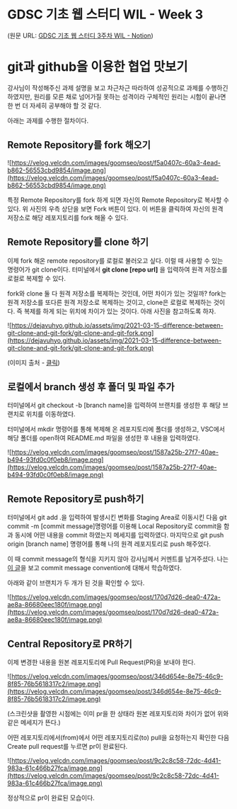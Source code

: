# GDSC 기초 웹 스터디 WIL - Week 3

(원문 URL: [GDSC 기초 웹 스터디 3주차 WIL - Notion](https://goomseo.notion.site/Week3-afe59a31d80f4ed6a04f9db07f6594ec))

# git과 github을 이용한 협업 맛보기

강사님이 작성해주신 과제 설명을 보고 차근차근 따라하여 성공적으로 과제를 수행하긴 하였지만, 원리를 모른 채로 넘어가질 못하는 성격이라 구체적인 원리는 시험이 끝나면 한 번 더 자세히 공부해야 할 것 같다.

아래는 과제를 수행한 절차이다.

## Remote Repository를 fork 해오기

![https://velog.velcdn.com/images/goomseo/post/f5a0407c-60a3-4ead-b862-56553cbd9854/image.png](https://velog.velcdn.com/images/goomseo/post/f5a0407c-60a3-4ead-b862-56553cbd9854/image.png)

특정 Remote Repository를 fork 하게 되면 자신의 Remote Repository로 복사할 수 있다. 위 사진의 우측 상단을 보면 Fork 버튼이 있다. 이 버튼을 클릭하여 자신의 원격 저장소로 해당 레포지토리를 fork 해올 수 있다.

## Remote Repository를 clone 하기

이제 fork 해온 remote repository를 로컬로 불러오고 싶다. 이럴 때 사용할 수 있는 명령어가 git clone이다. 터미널에서 **git clone [repo url]** 을 입력하여 원격 저장소를 로컬로 복제할 수 있다.

fork와 clone 둘 다 원격 저장소를 복제하는 것인데, 어떤 차이가 있는 것일까? fork는 원격 저장소를 또다른 원격 저장소로 복제하는 것이고, clone은 로컬로 복제하는 것이다. 즉 복제를 하게 되는 위치에 차이가 있는 것이다. 아래 사진을 참고하도록 하자.

![https://dejavuhyo.github.io/assets/img/2021-03-15-difference-between-git-clone-and-git-fork/git-clone-and-git-fork.png](https://dejavuhyo.github.io/assets/img/2021-03-15-difference-between-git-clone-and-git-fork/git-clone-and-git-fork.png)

(이미지 출처 - [클릭](https://dejavuhyo.github.io/posts/difference-between-git-clone-and-git-fork/))

## 로컬에서 branch 생성 후 폴더 및 파일 추가

터미널에서 git checkout -b [branch name]을 입력하여 브랜치를 생성한 후 해당 브랜치로 위치를 이동하였다.

터미널에서 mkdir 명령어를 통해 복제해 온 레포지토리에 폴더를 생성하고, VSC에서 해당 폴더를 open하여 README.md 파일을 생성한 후 내용을 입력하였다.

![https://velog.velcdn.com/images/goomseo/post/1587a25b-27f7-40ae-b494-93fd0c0f0eb8/image.png](https://velog.velcdn.com/images/goomseo/post/1587a25b-27f7-40ae-b494-93fd0c0f0eb8/image.png)

## Remote Repository로 push하기

터미널에서 git add .을 입력하여 발생시킨 변화를 Staging Area로 이동시킨 다음 git commit -m [commit message]명령어를 이용해 Local Repository로 commit을 함과 동시에 어떤 내용을 commit 하였는지 메세지를 입력하였다. 마지막으로 git push origin [branch name] 명령어를 통해 나의 원격 레포지토리로 push 해주었다.

이 때 commit message의 형식을 지키지 않아 강사님께서 커멘트를 남겨주셨다.
나는 [이 글](https://velog.io/@archivvonjang/Git-Commit-Message-Convention)을 보고 commit message convention에 대해서 학습하였다.

아래와 같이 브랜치가 두 개가 된 것을 확인할 수 있다.

![https://velog.velcdn.com/images/goomseo/post/170d7d26-dea0-472a-ae8a-86680eec180f/image.png](https://velog.velcdn.com/images/goomseo/post/170d7d26-dea0-472a-ae8a-86680eec180f/image.png)

## Central Repository로 PR하기

이제 변경한 내용을 원본 레포지토리에 Pull Request(PR)을 보내야 한다.

![https://velog.velcdn.com/images/goomseo/post/346d654e-8e75-46c9-8f85-76b5618317c2/image.png](https://velog.velcdn.com/images/goomseo/post/346d654e-8e75-46c9-8f85-76b5618317c2/image.png)

(스크린샷을 촬영한 시점에는 이미 pr을 한 상태라 원본 레포지토리와 차이가 없어 위와 같은 메세지가 뜬다.)

어떤 레포지토리에서(from)에서 어떤 레포지토리로(to) pull을 요청하는지 확인한 다음 Create pull request를 누르면 pr이 완료된다.

![https://velog.velcdn.com/images/goomseo/post/9c2c8c58-72dc-4d41-983a-61c466b27fca/image.png](https://velog.velcdn.com/images/goomseo/post/9c2c8c58-72dc-4d41-983a-61c466b27fca/image.png)

정상적으로 pr이 완료된 모습이다.
